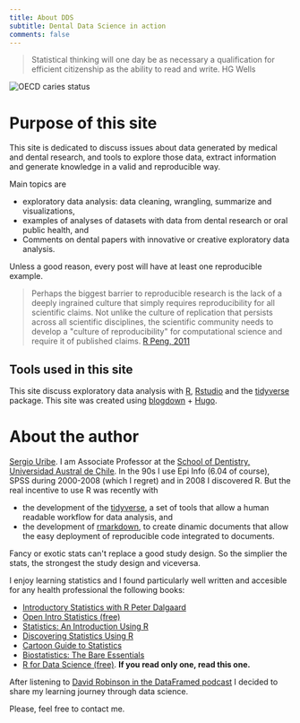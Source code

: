 ```yaml
---
title: About DDS
subtitle: Dental Data Science in action
comments: false
---
```


> Statistical thinking will one day be as necessary a qualification for efficient citizenship as the ability to read and write. HG Wells


![OECD caries status](/img/oecd.jpg)

# Purpose of this site
This site is dedicated to discuss issues about data generated by medical and dental research, and tools to explore those data, extract information and generate knowledge in a valid and reproducible way. 

Main topics are

  - exploratory data analysis: data cleaning, wrangling, summarize and visualizations, 
  - examples of analyses of datasets with data from dental research or oral public health, and
  - Comments on dental papers with innovative or creative exploratory data analysis.

Unless a good reason, every post will have at least one reproducible example.


> Perhaps the biggest barrier to reproducible research is the lack of a deeply ingrained culture that simply requires reproducibility for all scientific
claims. Not unlike the culture of replication that persists across all scientific disciplines, the scientific community needs to develop a "culture of reproducibility" for computational science and require it of published claims. [R Peng, 2011](http://science.sciencemag.org/content/334/6060/1226.full) 

## Tools used in this site
This site discuss exploratory data analysis with [R](https://www.r-project.org/), [Rstudio](https://www.rstudio.com/products/rstudio/download/) and the [tidyverse](https://www.tidyverse.org/) package. This site was created using [blogdown](https://bookdown.org/yihui/blogdown/) + [Hugo](https://gohugo.io/).

# About the author

[Sergio Uribe](http://www.sergiouri.be/). I am Associate Professor at the [School of Dentistry, Universidad Austral de Chile](http://www.medicina.uach.cl/escuelas/odontologia/index.php). In the 90s I use Epi Info (6.04 of course), SPSS during 2000-2008 (which I regret) and in 2008 I discovered R. But the real incentive to use R was recently with 

 - the development of the [tidyverse](https://www.tidyverse.org/), a set of tools that allow a human readable workflow for data analysis, and
 - the development of [rmarkdown](https://rmarkdown.rstudio.com/), to create dinamic documents that allow the easy deployment of reproducible code integrated to documents.
 
Fancy or exotic stats can't replace a good study design. So the simplier the stats, the strongest the study design and viceversa. 

 I enjoy learning statistics and I found particularly well written and accesible for any health professional the following books: 

  - [Introductory Statistics with R Peter Dalgaard ](https://www.amazon.com/Introductory-Statistics-R-Computing/dp/0387790535)
  - [Open Intro Statistics (free)](https://www.openintro.org/stat/textbook.php)
  - [Statistics: An Introduction Using R](https://www.amazon.com/Statistics-Introduction-Michael-J-Crawley/dp/1118941098)
  - [Discovering Statistics Using R](https://www.amazon.com/Discovering-Statistics-Using-Andy-Field/dp/1446200469/ref=sr_1_1?s=books&ie=UTF8&qid=1520042189&sr=1-1&keywords=discovering+statistics+using+r)
  - [Cartoon Guide to Statistics](https://www.amazon.com/Cartoon-Guide-Statistics-Larry-Gonick-ebook/dp/B00SRYUW5O/ref=sr_1_1?s=books&ie=UTF8&qid=1520042218&sr=1-1&keywords=stats+comix)
  - [Biostatistics: The Bare Essentials](https://www.amazon.com/Biostatistics-Bare-Essentials-3-SPSS/dp/1550094009/ref=sr_1_3?s=books&ie=UTF8&qid=1520042302&sr=1-3)
  - [R for Data Science (free)](http://r4ds.had.co.nz/). __If you read only one, read this one.__

After listening to [David Robinson in the DataFramed podcast](https://www.datacamp.com/community/podcast/citizen-data-science) I decided to share my learning journey through data science.

Please, feel free to contact me. 